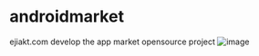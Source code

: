 # androidmarket
ejiakt.com develop the app market opensource project
![image](http://7bv9et.com1.z0.glb.clouddn.com/imagedescription.png "图片") 
